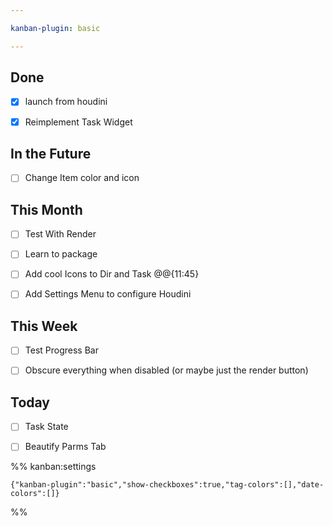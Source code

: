 ```yaml
---

kanban-plugin: basic

---
```


## Done

- [x] launch from houdini
- [x] Reimplement Task Widget


## In the Future

- [ ] Change Item color and icon


## This Month

- [ ] Test With Render
- [ ] Learn to package
- [ ] Add cool Icons to Dir and Task @@{11:45}
- [ ] Add Settings Menu to configure Houdini


## This Week

- [ ] Test Progress Bar
- [ ] Obscure everything when disabled (or maybe just the render button)


## Today

- [ ] Task State
- [ ] Beautify Parms Tab




%% kanban:settings
```
{"kanban-plugin":"basic","show-checkboxes":true,"tag-colors":[],"date-colors":[]}
```
%%